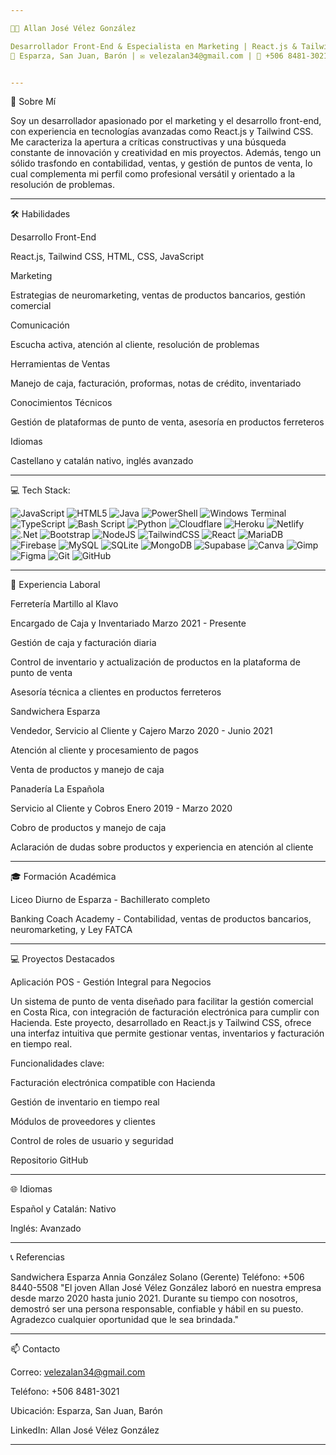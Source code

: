 ```yaml
---

👨‍💻 Allan José Vélez González

Desarrollador Front-End & Especialista en Marketing | React.js & Tailwind CSS
📍 Esparza, San Juan, Barón | ✉️ velezalan34@gmail.com | 📱 +506 8481-3021 | LinkedIn | GitHub


---
```


🌟 Sobre Mí

Soy un desarrollador apasionado por el marketing y el desarrollo front-end, con experiencia en tecnologías avanzadas como React.js y Tailwind CSS. Me caracteriza la apertura a críticas constructivas y una búsqueda constante de innovación y creatividad en mis proyectos. Además, tengo un sólido trasfondo en contabilidad, ventas, y gestión de puntos de venta, lo cual complementa mi perfil como profesional versátil y orientado a la resolución de problemas.


---

🛠️ Habilidades

Desarrollo Front-End

React.js, Tailwind CSS, HTML, CSS, JavaScript


Marketing

Estrategias de neuromarketing, ventas de productos bancarios, gestión comercial


Comunicación

Escucha activa, atención al cliente, resolución de problemas


Herramientas de Ventas

Manejo de caja, facturación, proformas, notas de crédito, inventariado


Conocimientos Técnicos

Gestión de plataformas de punto de venta, asesoría en productos ferreteros


Idiomas

Castellano y catalán nativo, inglés avanzado



---

💻 Tech Stack:

![JavaScript](https://img.shields.io/badge/javascript-%23323330.svg?style=for-the-badge&logo=javascript&logoColor=%23F7DF1E) ![HTML5](https://img.shields.io/badge/html5-%23E34F26.svg?style=for-the-badge&logo=html5&logoColor=white) ![Java](https://img.shields.io/badge/java-%23ED8B00.svg?style=for-the-badge&logo=openjdk&logoColor=white) ![PowerShell](https://img.shields.io/badge/PowerShell-%235391FE.svg?style=for-the-badge&logo=powershell&logoColor=white) ![Windows Terminal](https://img.shields.io/badge/Windows%20Terminal-%234D4D4D.svg?style=for-the-badge&logo=windows-terminal&logoColor=white) ![TypeScript](https://img.shields.io/badge/typescript-%23007ACC.svg?style=for-the-badge&logo=typescript&logoColor=white) ![Bash Script](https://img.shields.io/badge/bash_script-%23121011.svg?style=for-the-badge&logo=gnu-bash&logoColor=white) ![Python](https://img.shields.io/badge/python-3670A0?style=for-the-badge&logo=python&logoColor=ffdd54) ![Cloudflare](https://img.shields.io/badge/Cloudflare-F38020?style=for-the-badge&logo=Cloudflare&logoColor=white) ![Heroku](https://img.shields.io/badge/heroku-%23430098.svg?style=for-the-badge&logo=heroku&logoColor=white) ![Netlify](https://img.shields.io/badge/netlify-%23000000.svg?style=for-the-badge&logo=netlify&logoColor=#00C7B7) ![.Net](https://img.shields.io/badge/.NET-5C2D91?style=for-the-badge&logo=.net&logoColor=white) ![Bootstrap](https://img.shields.io/badge/bootstrap-%238511FA.svg?style=for-the-badge&logo=bootstrap&logoColor=white) ![NodeJS](https://img.shields.io/badge/node.js-6DA55F?style=for-the-badge&logo=node.js&logoColor=white) ![TailwindCSS](https://img.shields.io/badge/tailwindcss-%2338B2AC.svg?style=for-the-badge&logo=tailwind-css&logoColor=white) ![React](https://img.shields.io/badge/react-%2320232a.svg?style=for-the-badge&logo=react&logoColor=%2361DAFB) ![MariaDB](https://img.shields.io/badge/MariaDB-003545?style=for-the-badge&logo=mariadb&logoColor=white) ![Firebase](https://img.shields.io/badge/firebase-a08021?style=for-the-badge&logo=firebase&logoColor=ffcd34) ![MySQL](https://img.shields.io/badge/mysql-4479A1.svg?style=for-the-badge&logo=mysql&logoColor=white) ![SQLite](https://img.shields.io/badge/sqlite-%2307405e.svg?style=for-the-badge&logo=sqlite&logoColor=white) ![MongoDB](https://img.shields.io/badge/MongoDB-%234ea94b.svg?style=for-the-badge&logo=mongodb&logoColor=white) ![Supabase](https://img.shields.io/badge/Supabase-3ECF8E?style=for-the-badge&logo=supabase&logoColor=white) ![Canva](https://img.shields.io/badge/Canva-%2300C4CC.svg?style=for-the-badge&logo=Canva&logoColor=white) ![Gimp](https://img.shields.io/badge/Gimp-657D8B?style=for-the-badge&logo=gimp&logoColor=FFFFFF) ![Figma](https://img.shields.io/badge/figma-%23F24E1E.svg?style=for-the-badge&logo=figma&logoColor=white) ![Git](https://img.shields.io/badge/git-%23F05033.svg?style=for-the-badge&logo=git&logoColor=white) ![GitHub](https://img.shields.io/badge/github-%23121011.svg?style=for-the-badge&logo=github&logoColor=white)

---

💼 Experiencia Laboral

Ferretería Martillo al Klavo

Encargado de Caja y Inventariado
Marzo 2021 - Presente

Gestión de caja y facturación diaria

Control de inventario y actualización de productos en la plataforma de punto de venta

Asesoría técnica a clientes en productos ferreteros


Sandwichera Esparza

Vendedor, Servicio al Cliente y Cajero
Marzo 2020 - Junio 2021

Atención al cliente y procesamiento de pagos

Venta de productos y manejo de caja


Panadería La Española

Servicio al Cliente y Cobros
Enero 2019 - Marzo 2020

Cobro de productos y manejo de caja

Aclaración de dudas sobre productos y experiencia en atención al cliente



---

🎓 Formación Académica

Liceo Diurno de Esparza - Bachillerato completo

Banking Coach Academy - Contabilidad, ventas de productos bancarios, neuromarketing, y Ley FATCA



---

💻 Proyectos Destacados

Aplicación POS - Gestión Integral para Negocios

Un sistema de punto de venta diseñado para facilitar la gestión comercial en Costa Rica, con integración de facturación electrónica para cumplir con Hacienda. Este proyecto, desarrollado en React.js y Tailwind CSS, ofrece una interfaz intuitiva que permite gestionar ventas, inventarios y facturación en tiempo real.

Funcionalidades clave:

Facturación electrónica compatible con Hacienda

Gestión de inventario en tiempo real

Módulos de proveedores y clientes

Control de roles de usuario y seguridad

Repositorio GitHub



---

🌐 Idiomas

Español y Catalán: Nativo

Inglés: Avanzado



---

📞 Referencias

Sandwichera Esparza
Annia González Solano (Gerente)
Teléfono: +506 8440-5508
"El joven Allan José Vélez González laboró en nuestra empresa desde marzo 2020 hasta junio 2021. Durante su tiempo con nosotros, demostró ser una persona responsable, confiable y hábil en su puesto. Agradezco cualquier oportunidad que le sea brindada."


---

📫 Contacto

Correo: velezalan34@gmail.com

Teléfono: +506 8481-3021

Ubicación: Esparza, San Juan, Barón

LinkedIn: Allan José Vélez González



---

